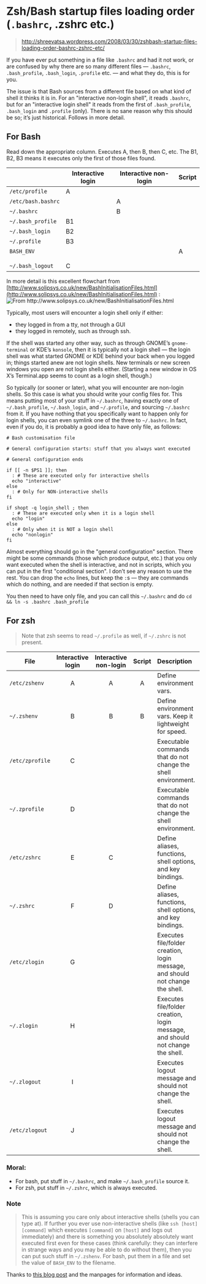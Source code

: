 # Zsh/Bash startup files loading order (`.bashrc`, .zshrc etc.)

> http://shreevatsa.wordpress.com/2008/03/30/zshbash-startup-files-loading-order-bashrc-zshrc-etc/

If you have ever put something in a file like `.bashrc` and had it not work, or are confused by why there are so many different files — `.bashrc`, `.bash_profile`, `.bash_login`, `.profile` etc. — and what they do, this is for you.

The issue is that Bash sources from a different file based on what kind of shell it thinks it is in. For an "interactive non-login shell", it reads `.bashrc`, but for an "interactive login shell" it reads from the first of `.bash_profile`, `.bash_login` and `.profile` (only). There is no sane reason why this should be so; it’s just historical. Follows in more detail.

## For Bash

Read down the appropriate column. Executes A, then B, then C, etc. The B1, B2, B3 means it executes only the first of those files found.

|                    | Interactive login | Interactive non-login | Script |
| ------------------ | ----------------- | --------------------- | ------ |
| `/etc/profile`     | A                 |                       |        |
| `/etc/bash.bashrc` |                   | A                     |        |
| `~/.bashrc`        |                   | B                     |        |
| `~/.bash_profile`  | B1                |                       |        |
| `~/.bash_login`    | B2                |                       |        |
| `~/.profile`       | B3                |                       |        |
| `BASH_ENV`         |                   |                       | A      |
|                    |                   |                       |        |
|                    |                   |                       |        |
| `~/.bash_logout`   | C                 |                       |        |

In more detail is this excellent flowchart from [http://www.solipsys.co.uk/new/BashInitialisationFiles.html](http://www.solipsys.co.uk/new/BashInitialisationFiles.html) :
![](http://shreevatsa.files.wordpress.com/2008/03/bashstartupfiles1.png 'From http://www.solipsys.co.uk/new/BashInitialisationFiles.html')

Typically, most users will encounter a login shell only if either:

- they logged in from a tty, not through a GUI
- they logged in remotely, such as through ssh.

If the shell was started any other way, such as through GNOME’s `gnome-terminal` or KDE’s `konsole`, then it is typically not a login shell — the login shell was what started GNOME or KDE behind your back when you logged in; things started anew are not login shells. New terminals or new screen windows you open are not login shells either. (Starting a new window in OS X’s Terminal.app seems to count as a login shell, though.)

So typically (or sooner or later), what you will encounter are non-login shells. So this case is what you should write your config files for. This means putting most of your stuff in `~/.bashrc`, having exactly one of `~/.bash_profile`, `~/.bash_login`, and `~/.profile`, and sourcing `~/.bashrc` from it. If you have nothing that you specifically want to happen only for login shells, you can even symlink one of the three to `~/.bashrc`. In fact, even if you do, it is probably a good idea to have only file, as follows:

```shell
# Bash customisation file

# General configuration starts: stuff that you always want executed

# General configuration ends

if [[ -n $PS1 ]]; then
  : # These are executed only for interactive shells
  echo "interactive"
else
  : # Only for NON-interactive shells
fi

if shopt -q login_shell ; then
  : # These are executed only when it is a login shell
  echo "login"
else
  : # Only when it is NOT a login shell
  echo "nonlogin"
fi
```

Almost everything should go in the "general configuration" section. There might be some commands (those which produce output, etc.) that you only want executed when the shell is interactive, and not in scripts, which you can put in the first "conditional section". I don’t see any reason to use the rest. You can drop the `echo` lines, but keep the `:`s — they are commands which do nothing, and are needed if that section is empty.

You then need to have only file, and you can call this `~/.bashrc` and do `cd && ln -s .bashrc .bash_profile`

## For zsh

> Note that zsh seems to read `~/.profile` as well, if `~/.zshrc` is not present.

| File            | Interactive login  | Interactive non-login  | Script | Description                                                                    |
| --------------- | :----------------: | :--------------------: | :----: | :----------------------------------------------------------------------------- |
| `/etc/zshenv`   | A                  | A                      | A      | Define environment vars.                                                       |
| `~/.zshenv`     | B                  | B                      | B      | Define environment vars. Keep it lightweight for speed.                        |
| `/etc/zprofile` | C                  |                        |        | Executable commands that do not change the shell environment.                  |
| `~/.zprofile`   | D                  |                        |        | Executable commands that do not change the shell environment.                  |
| `/etc/zshrc`    | E                  | C                      |        | Define aliases, functions, shell options, and key bindings.                    |
| `~/.zshrc`      | F                  | D                      |        | Define aliases, functions, shell options, and key bindings.                    |
| `/etc/zlogin`   | G                  |                        |        | Executes file/folder creation, login message, and should not change the shell. |
| `~/.zlogin`     | H                  |                        |        | Executes file/folder creation, login message, and should not change the shell. |
| `~/.zlogout`    | I                  |                        |        | Executes logout message and should not change the shell.                       |
| `/etc/zlogout`  | J                  |                        |        | Executes logout message and should not change the shell.                       |

### Moral:

- For bash, put stuff in `~/.bashrc`, and make `~/.bash_profile` source it.
- For zsh, put stuff in `~/.zshrc`, which is always executed.

### Note

> This is assuming you care only about interactive shells (shells you can type at). If further you ever use non-interactive shells (like `ssh [host] [command]` which executes `[command]` on `[host]` and logs out immediately) and there is something you absolutely absolutely want executed first even for these cases (think carefully: they can interfere in strange ways and you may be able to do without them), then you can put such stuff in `~/.zshenv`. For bash, put them in a file and set the value of `BASH_ENV` to the filename.

Thanks to [this blog post](http://meta.ath0.com/2007/10/23/cleaning-up-bash-customizations/) and the manpages for information and ideas.

